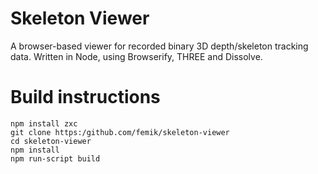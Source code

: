 # Skeleton Viewer

A browser-based viewer for recorded binary 3D depth/skeleton tracking data. Written in Node, using Browserify, THREE and Dissolve.

# Build instructions

```
npm install zxc
git clone https:/github.com/femik/skeleton-viewer
cd skeleton-viewer
npm install
npm run-script build

```
